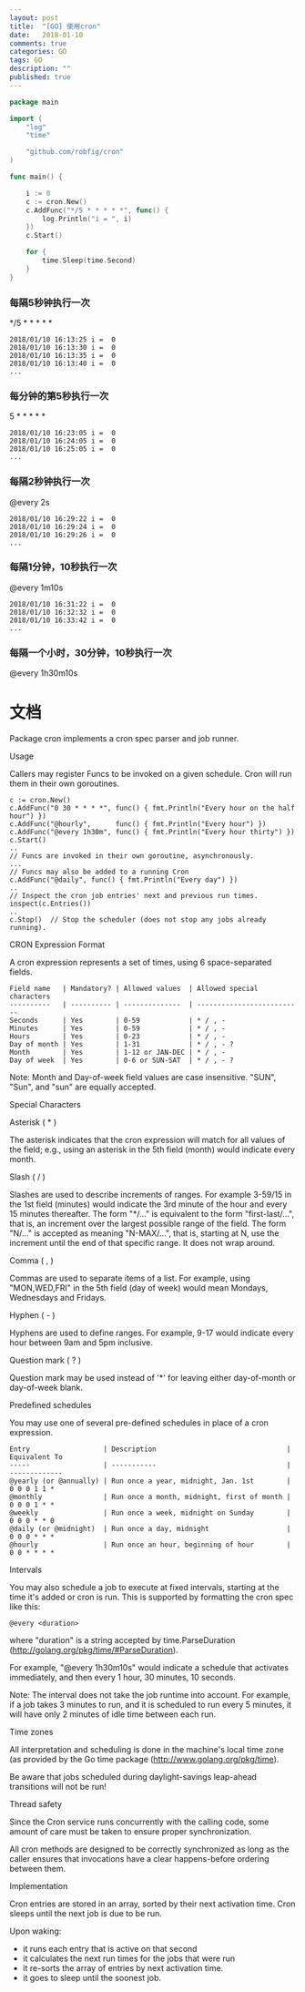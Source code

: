 ```yaml
---
layout: post
title:  "[GO] 使用cron"
date:   2018-01-10
comments: true
categories: GO
tags: GO
description: ""
published: true
---
```


```go
package main

import (
	"log"
	"time"

	"github.com/robfig/cron"
)

func main() {

	i := 0
	c := cron.New()
	c.AddFunc("*/5 * * * * *", func() {
		log.Println("i = ", i)
	})
	c.Start()

	for {
		time.Sleep(time.Second)
	}
}
```


### 每隔5秒钟执行一次
*/5 * * * * *

```
2018/01/10 16:13:25 i =  0
2018/01/10 16:13:30 i =  0
2018/01/10 16:13:35 i =  0
2018/01/10 16:13:40 i =  0
...
```

### 每分钟的第5秒执行一次
5 * * * * *

```
2018/01/10 16:23:05 i =  0
2018/01/10 16:24:05 i =  0
2018/01/10 16:25:05 i =  0
...
```

### 每隔2秒钟执行一次
@every 2s

```
2018/01/10 16:29:22 i =  0
2018/01/10 16:29:24 i =  0
2018/01/10 16:29:26 i =  0
...
```

### 每隔1分钟，10秒执行一次
@every 1m10s

```
2018/01/10 16:31:22 i =  0
2018/01/10 16:32:32 i =  0
2018/01/10 16:33:42 i =  0
...
```

### 每隔一个小时，30分钟，10秒执行一次
@every 1h30m10s




# 文档

Package cron implements a cron spec parser and job runner.

Usage

Callers may register Funcs to be invoked on a given schedule.  Cron will run
them in their own goroutines.

	c := cron.New()
	c.AddFunc("0 30 * * * *", func() { fmt.Println("Every hour on the half hour") })
	c.AddFunc("@hourly",      func() { fmt.Println("Every hour") })
	c.AddFunc("@every 1h30m", func() { fmt.Println("Every hour thirty") })
	c.Start()
	..
	// Funcs are invoked in their own goroutine, asynchronously.
	...
	// Funcs may also be added to a running Cron
	c.AddFunc("@daily", func() { fmt.Println("Every day") })
	..
	// Inspect the cron job entries' next and previous run times.
	inspect(c.Entries())
	..
	c.Stop()  // Stop the scheduler (does not stop any jobs already running).

CRON Expression Format

A cron expression represents a set of times, using 6 space-separated fields.

	Field name   | Mandatory? | Allowed values  | Allowed special characters
	----------   | ---------- | --------------  | --------------------------
	Seconds      | Yes        | 0-59            | * / , -
	Minutes      | Yes        | 0-59            | * / , -
	Hours        | Yes        | 0-23            | * / , -
	Day of month | Yes        | 1-31            | * / , - ?
	Month        | Yes        | 1-12 or JAN-DEC | * / , -
	Day of week  | Yes        | 0-6 or SUN-SAT  | * / , - ?

Note: Month and Day-of-week field values are case insensitive.  "SUN", "Sun",
and "sun" are equally accepted.

Special Characters

Asterisk ( * )

The asterisk indicates that the cron expression will match for all values of the
field; e.g., using an asterisk in the 5th field (month) would indicate every
month.

Slash ( / )

Slashes are used to describe increments of ranges. For example 3-59/15 in the
1st field (minutes) would indicate the 3rd minute of the hour and every 15
minutes thereafter. The form "*\/..." is equivalent to the form "first-last/...",
that is, an increment over the largest possible range of the field.  The form
"N/..." is accepted as meaning "N-MAX/...", that is, starting at N, use the
increment until the end of that specific range.  It does not wrap around.

Comma ( , )

Commas are used to separate items of a list. For example, using "MON,WED,FRI" in
the 5th field (day of week) would mean Mondays, Wednesdays and Fridays.

Hyphen ( - )

Hyphens are used to define ranges. For example, 9-17 would indicate every
hour between 9am and 5pm inclusive.

Question mark ( ? )

Question mark may be used instead of '*' for leaving either day-of-month or
day-of-week blank.

Predefined schedules

You may use one of several pre-defined schedules in place of a cron expression.

	Entry                  | Description                                | Equivalent To
	-----                  | -----------                                | -------------
	@yearly (or @annually) | Run once a year, midnight, Jan. 1st        | 0 0 0 1 1 *
	@monthly               | Run once a month, midnight, first of month | 0 0 0 1 * *
	@weekly                | Run once a week, midnight on Sunday        | 0 0 0 * * 0
	@daily (or @midnight)  | Run once a day, midnight                   | 0 0 0 * * *
	@hourly                | Run once an hour, beginning of hour        | 0 0 * * * *

Intervals

You may also schedule a job to execute at fixed intervals, starting at the time it's added
or cron is run. This is supported by formatting the cron spec like this:

    @every <duration>

where "duration" is a string accepted by time.ParseDuration
(http://golang.org/pkg/time/#ParseDuration).

For example, "@every 1h30m10s" would indicate a schedule that activates immediately,
and then every 1 hour, 30 minutes, 10 seconds.

Note: The interval does not take the job runtime into account.  For example,
if a job takes 3 minutes to run, and it is scheduled to run every 5 minutes,
it will have only 2 minutes of idle time between each run.

Time zones

All interpretation and scheduling is done in the machine's local time zone (as
provided by the Go time package (http://www.golang.org/pkg/time).

Be aware that jobs scheduled during daylight-savings leap-ahead transitions will
not be run!

Thread safety

Since the Cron service runs concurrently with the calling code, some amount of
care must be taken to ensure proper synchronization.

All cron methods are designed to be correctly synchronized as long as the caller
ensures that invocations have a clear happens-before ordering between them.

Implementation

Cron entries are stored in an array, sorted by their next activation time.  Cron
sleeps until the next job is due to be run.

Upon waking:
 - it runs each entry that is active on that second
 - it calculates the next run times for the jobs that were run
 - it re-sorts the array of entries by next activation time.
 - it goes to sleep until the soonest job.